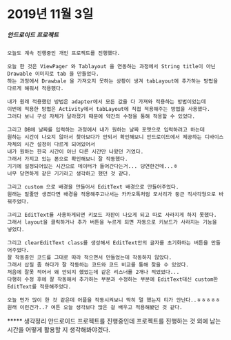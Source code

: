 # 2019년 11월 3일

##### 안드로이드 프로젝트
    오늘도 계속 진행중인 개인 프로젝트를 진행했다.
    
    오늘 한 것은 ViewPager 와 Tablayout 을 연동하는 과정에서 String title이 아닌 Drawable 이미지로 tab 을 만들었다.
    하는 과정에서 Drawbale 을 가져오지 못하는 상황이 생겨 tabLayout에 추가하는 방법을 다르게 해줘서 적용했다.
    
    내가 원래 적용했던 방법은 adapter에서 모든 값을 다 가져와 적용하는 방법이었는데
    이번에 적용한 방법은 Activity에서 tabLayout에 직접 적용해주는 방법을 사용했다.
    그러다 보니 구성 자체가 달라졌기 때문에 약간의 수정을 통해 적용할 수 있었다.
    
    그리고 DB에 날짜를 입력하는 과정에서 내가 원하는 날짜 포맷으로 입력하려고 하는데
    원하는 시간이 나오지 않아서 찾아보다가 안되서 확인해보니 안드로이드에서 제공하는 디바이스 자체의 시간 설정이 다르게 되어있어서
    내가 원하는 한국 시간이 아닌 다른 시간만 나왔던 거였다.
    그래서 가지고 있는 폰으로 확인해보니 잘 작동했다.
    기기에 설정되어있는 시간으로 데이터가 들어간다는거... 당연한건데...ㅎ
    너무 당연하게 같은 기기라고 생각하고 했던 것 같다.
    
    그리고 custom 으로 배경을 만들어서 EditText 배경으로 만들어주었다.
    원래는 밑줄만 생겼다면 배경을 적용해주고나서는 카카오톡처럼 모서리가 둥근 직사각형으로 바꿔주었다.
    
    그리고 EditText를 사용하게되면 키보드 자판이 나오게 되고 따로 사라지게 하지 못했다.
    그래서 layout을 클릭하거나 추가 버튼을 누르게 되면 자동으로 키보드가 사라지는 기능을 넣었다.
    
    그리고 clearEditText class를 생성해서 EditText안의 글자를 초기화하는 버튼을 만들어주었다.
    잘 작동중인 코드를 그대로 따라 적으면서 만들었는데 작동하지 않았다.
    그래서 삽질 좀 하다가 잘 작동하는 코드와 코드 비교를 통해 찾을 수 있었다.
    처음에 잘못 적어서 왜 안되지 했었는데 같은 리스너를 2개나 적었었다...
    다행히 수정 후에 잘 작동해서 추가하는 부분과 수정하는 부분에 EditText대신 custom한 EditText를 적용해주었다.
    
    오늘 먼가 많이 한 것 같은데 어플을 작동시켜보니 딱히 멀 했는지 티가 안난다..ㅎㅎㅎㅎㅎ
    원래 이런건가..? 여튼 오늘 생각보다 많은 걸 배우고 적용해봤던 것 같다.
    
***** 생각정리
    안드로이드 프로젝트를 진행중인데 프로젝트를 진행하는 것 외에 남는 시간을 어떻게 활용할 지 생각해봐야겠다.
